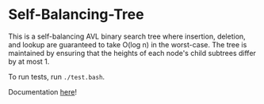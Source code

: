 # Self-Balancing-Tree
This is a self-balancing AVL binary search tree where insertion, deletion, and lookup are guaranteed to take O(log n) in the worst-case. The tree is maintained by ensuring that the heights of each node's child subtrees differ by at most 1.

To run tests, run `./test.bash`.

Documentation [here](https://kylesadler.github.io/Self-Balancing-Tree/)!
